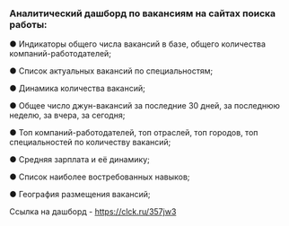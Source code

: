 ### Аналитический дашборд по вакансиям на сайтах поиска работы:

●	Индикаторы общего числа вакансий в базе, общего количества компаний-работодателей;

●	Список актуальных вакансий по специальностям;

●	Динамика количества вакансий;

●	Общее число джун-вакансий за последние 30 дней, за последнюю неделю, за вчера, за сегодня;

●	Топ компаний-работодателей, топ отраслей, топ городов, топ специальностей по количеству вакансий;

●	Средняя зарплата и её динамику;

●	Список наиболее востребованных навыков;

●	География размещения вакансий;

Ссылка на дашборд - https://clck.ru/357jw3

 

